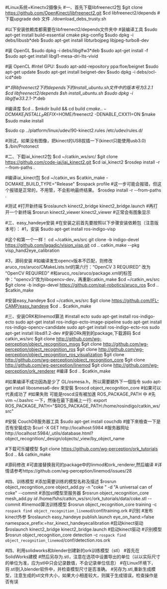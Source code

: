 #Linux系统+Kinectv2摄像头
#一、首先下载libfreenect2包
$git clone https://github.com/OpenKinect/libfreenect2.git
$cd libfreenect2/depends
#下载upgrade deb 文件
./download_debs_trusty.sh

#以下安装依赖库都需要在libfreenect2/depends文件夹中
#装编译工具
$sudo apt-get install build-essential cmake pkg-config
$sudo dpkg -i debs/libusb*deb
$sudo apt-get install libturbojpeg libjpeg-turbo8-dev

#装 OpenGL
$sudo dpkg -i debs/libglfw3*deb
$sudo apt-get install -f
$sudo apt-get install libgl1-mesa-dri-lts-vivid

#装 OpenCL
#Intel GPU:
$sudo apt-add-repository ppa:floe/beignet
$sudo apt-get update
$sudo apt-get install beignet-dev
$sudo dpkg -i debs/ocl-icd*deb

#**将libfreenect2下的depends下的install_ubuntu.sh文件中的版本号为3.2.1
$cd libfreenect2/depends
$sh install_ubuntu.sh
$sudo dpkg -i libglfw3*_3.2.1-1_*.deb

#编译库
$cd ..
$mkdir build && cd build
$cmake .. -DCMAKE_INSTALL_PREFIX=$HOME/freenect2 -DENABLE_CXX11=ON
$make
$sudo make install

$sudo cp ../platform/linux/udev/90-kinect2.rules /etc/udev/rules.d/

#测试，如果没有图像，把kinect的USB拔插一下(kinect只能使用usb3.0)
$./bin/Protonect

#二、下载iai_kinect2包
$cd ~/catkin_ws/src/
$git clone https://github.com/code-iai/iai_kinect2.git
$cd iai_kinect2
$rosdep install -r --from-paths .

#编译iai_kinect包
$cd ~/catkin_ws
$catkin_make -DCMAKE_BUILD_TYPE="Release"
$rospack profile
#这一步可能会报错，但这个报错是正常的，不用管，不会影响最终结果。
$rosdep install -r --from-paths .

#测试
#打开新终端
$roslaunch kinect2_bridge kinect2_bridge.launch
#再打开一个新终端
$rosrun kinect2_viewer kinect2_viewer
#正常会有图象显示

#三、easy_handeye安装
#在安装之前首先要按照以下步骤安装依赖包（注意版本号）：
#1，安装
$sudo apt-get install ros-indigo-visp

#这个和第一个一样！
cd ~/catkin_ws/src
git clone -b indigo-devel https://github.com/lagadic/vision_visp.git
cd ..
catkin_make --pkg visp_hand2eye_calibration

#3，源码安装
#如编译发生opencv版本不匹配，则修改aruco_ros/aruco/CMakeLists.txt的第六行：“OpenCV 3 REQUIRED” 改为 “OpenCV REQUIRED”
#和aruco_ros/aruco/package.xml的<depend>标签中：“opencv3“改为libopencv-dev，再重新catkin_make
$cd ~/catkin_ws/src
$git clone -b indigo-devel https://github.com/pal-robotics/aruco_ros
$cd ..
$catkin_make

#安装easy_handeye
$cd ~/catkin_ws/src
$git clone https://github.com/IFL-CAMP/easy_handeye
$cd ..
$catkin_make

#三、安装ORK和linemod算法
#install ecto
sudo apt-get install ros-indigo-ecto
sudo apt-get install ros-indigo-ecto-image-pipeline
sudo apt-get install ros-indigo-opencv-candidate
sudo apt-get install ros-indigo-ecto-ros
sudo apt-get install libsdl1.2-dev 
#安装ORk用到的package,下载源码
$cd catkin_ws/src
$git clone http://github.com/wg-perception/object_recognition_msgs
$git clone http://github.com/wg-perception/object_recognition_ros
$git clone http://github.com/wg-perception/object_recognition_ros_visualization
$git clone http://github.com/wg-perception/object_recognition_core
$git clone http://github.com/wg-perception/linemod
$git clone http://github.com/wg-perception/ork_renderer
#编译
$cd ..
$catkin_make

#如果编译不成功因為是少了 GL/osmesa.h，所以需要額外下一個指令 sudo apt-get install libosmesa6-dev 來安裝
$roscd object_recognition_core
#如果可以代表成功了
#如果失败 可能是roscd沒有被加進 ROS_PACKAGE_PATH 中
#先 vim ~/.bashrc 一下，然後在最下面補上一行:
export ROS_PACKAGE_PATH="$ROS_PACKAGE_PATH:/home/rosindigo/catkin_ws/src"

#安裝 CouchDB服务器工具
$sudo apt-get install couchdb
#接下來檢查一下是否有安裝成功
$curl -X GET http://localhost:5984
#服务器网址
http://localhost:5984/_utils/database.html?object_recognition/_design/objects/_view/by_object_name 

#下载可乐罐模型
$git clone https://github.com/wg-perception/ork_tutorials
$cd .. && catkin_make

#源码修改
#可直接替换我司的package中的linmod和ork_renderer,然后编译
#详情请参考https://github.com/wg-perception/linemod/issues/28

#四、训练模型
#添加需要训练的模型名称及描述
$rosrun object_recognition_core object_add.py -n "coke " -d "A universal can of coke" --commit
#添加stl模型至服务器
$rosrun object_recognition_core mesh_add.py $id$ /home/fshs/catkin_ws/src/ork_tutorials/data/coke.stl --commit
#linemod算法训练模型
$rosrun object_recognition_core training -c `rospack find object_recognition_linemod`/conf/training.ork
#识别
#发布kinect外参
$roslaunch easy_handeye publish.launch eye_on_hand:=false namespace_prefix:=hsr_kinect_handeyecalibration 
#启动kinect驱动
$roslaunch kinect2_bridge kinect2_bridge.launch #启动kinect驱动
#识别模型
$rosrun object_recognition_core detection -c  `rospack find object_recognition_linemod`/conf/detection.ros.ork 

#四、利用solidworks和blender创建新的ork训练模型（stl）
#首先在SolidWorks建模
#然后另存为.stl，注意在选项中设置导出的单位（以以实际尺寸的单位为准，应为stl中只会记录数值，不会记录单位信息）
#在Linux环境下，将.stl到入blender软件中，并检查模型尺寸是否准确。
#另存为.stl,重新生成模型，注意生成的stl文件大小，如果大小相差较大，则属于生成错误，检查操作是否有误
